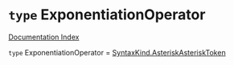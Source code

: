 # `type` ExponentiationOperator

[Documentation Index](../README.md)

`type` ExponentiationOperator = [SyntaxKind.AsteriskAsteriskToken](../enum.SyntaxKind/README.md#asteriskasterisktoken--43)